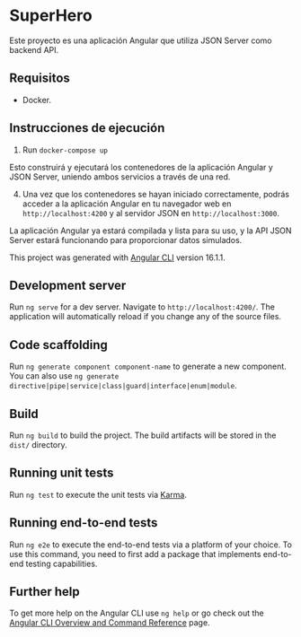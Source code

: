 # SuperHero

Este proyecto es una aplicación Angular que utiliza JSON Server como backend API.

## Requisitos

- Docker.

## Instrucciones de ejecución

1. Run `docker-compose up`

Esto construirá y ejecutará los contenedores de la aplicación Angular y JSON Server, uniendo ambos servicios a través de una red.

4. Una vez que los contenedores se hayan iniciado correctamente, podrás acceder a la aplicación Angular en tu navegador web en `http://localhost:4200` y al servidor JSON en `http://localhost:3000`.

La aplicación Angular ya estará compilada y lista para su uso, y la API JSON Server estará funcionando para proporcionar datos simulados.


This project was generated with [Angular CLI](https://github.com/angular/angular-cli) version 16.1.1.

## Development server

Run `ng serve` for a dev server. Navigate to `http://localhost:4200/`. The application will automatically reload if you change any of the source files.

## Code scaffolding

Run `ng generate component component-name` to generate a new component. You can also use `ng generate directive|pipe|service|class|guard|interface|enum|module`.

## Build

Run `ng build` to build the project. The build artifacts will be stored in the `dist/` directory.

## Running unit tests

Run `ng test` to execute the unit tests via [Karma](https://karma-runner.github.io).

## Running end-to-end tests

Run `ng e2e` to execute the end-to-end tests via a platform of your choice. To use this command, you need to first add a package that implements end-to-end testing capabilities.

## Further help

To get more help on the Angular CLI use `ng help` or go check out the [Angular CLI Overview and Command Reference](https://angular.io/cli) page.
